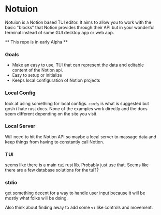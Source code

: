 # Notuion

Notuion is a Notion based TUI editor. It aims to allow you to work with the basic "blocks" that Notion provides through their API but in your wonderful
terminal instead of some GUI desktop app or web app.

** This repo is in early Alpha **

### Goals

- Make an easy to use, TUI that can represent the data and editable content of the Notion api.
- Easy to setup or Initialize
- Keeps local configuration of Notion projects

### Local Config
look at using something for local configs.
`confy` is what is suggested but gosh i hate 
rust docs. None of the examples work directly
and the docs seem different depending on the 
site you visit.

### Local Server
Will need to hit the Notion API so maybe a local
server to massage data and keep things from having
to constantly call Notion.

### TUI
seems like there is a main `tui` rust lib.
Probably just use that. Seems like there are
a few database solutions for the tui??

### stdio
get something decent for a way to handle user
input because it will be mostly what folks
will be doing.

Also think about finding away to add some `vi`
like controls and movement.
